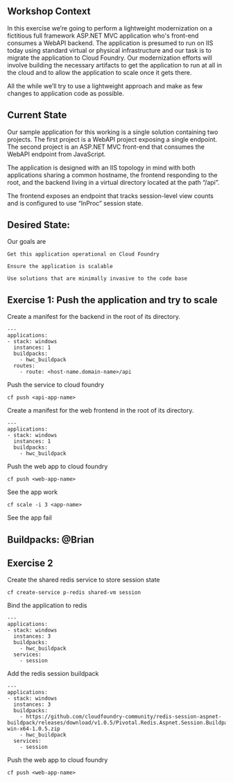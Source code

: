 Workshop Context 
----------------

In this exercise we’re going to perform a lightweight modernization on a fictitious full framework ASP.NET MVC application who's front-end consumes a WebAPI backend. The application is presumed to run on IIS today using standard virtual or physical infrastructure and our task is to migrate the application to Cloud Foundry. Our modernization efforts will involve building the necessary artifacts to get the application to run at all in the cloud and to allow the application to scale once it gets there.  

All the while we’ll try to use a lightweight approach and make as few changes to application code as possible.  

Current State 
----------------

Our sample application for this working is a single solution containing two projects. The first project is a WebAPI project exposing a single endpoint. The second project is an ASP.NET MVC front-end that consumes the WebAPI endpoint from JavaScript. 

The application is designed with an IIS topology in mind with both applications sharing a common hostname, the frontend responding to the root, and the backend living in a virtual directory located at the path “/api”. 

The frontend exposes an endpoint that tracks session-level view counts and is configured to use “InProc” session state. 

Desired State: 
----------------

Our goals are  

    Get this application operational on Cloud Foundry  

    Ensure the application is scalable  

    Use solutions that are minimally invasive to the code base 

Exercise 1: Push the application and try to scale 
----------------
 
Create a manifest for the backend in the root of its directory.

```
---
applications:
- stack: windows
  instances: 1
  buildpacks: 
    - hwc_buildpack
  routes:
    - route: <host-name.domain-name>/api
```    

Push the service to cloud foundry

```
cf push <api-app-name>
```

Create a manifest for the web frontend in the root of its directory.

```
---
applications:
- stack: windows
  instances: 1
  buildpacks: 
    - hwc_buildpack
```

Push the web app to cloud foundry

```
cf push <web-app-name>
```

See the app work

```
cf scale -i 3 <app-name> 
```

See the app fail

Buildpacks:  @Brian 
----------------
 
Exercise 2
----------

Create the shared redis service to store session state 

```
cf create-service p-redis shared-vm session 
```

Bind the application to redis

```
---
applications:
- stack: windows
  instances: 3
  buildpacks:
    - hwc_buildpack
  services:
    - session
```

Add the redis session buildpack

```
---
applications:
- stack: windows
  instances: 3
  buildpacks:
    - https://github.com/cloudfoundry-community/redis-session-aspnet-buildpack/releases/download/v1.0.5/Pivotal.Redis.Aspnet.Session.Buildpack-win-x64-1.0.5.zip 
    - hwc_buildpack
  services:
    - session
```

Push the web app to cloud foundry

```
cf push <web-app-name>
```
